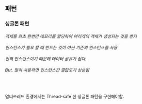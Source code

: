 <h2> 패턴 </h2>
<h3> 싱글톤 패턴   </h3>
<h6> 객체를 최초 한번만 메모리를 할당하여 여러개의 객체가 생성되는 것을 방지 
<br><br> 인스턴스가 필요 할 때 만드는 것이 아닌 기존의 인스턴스를 사용 
<br><br> 전역 인스턴스이기 때문에 데이터 공유가 쉽다. 
<br><br> But. 많이 사용하면 인스턴스간 결합도가 상승됨  </h6>
<br><br>  멀티쓰레드 환경에서는 Thread-safe 한 싱글톤 패턴을 구현해야함.  </h6>
</h5> 
